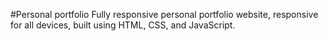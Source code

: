 #Personal portfolio
Fully responsive personal portfolio website, responsive for all devices, built using HTML, CSS, and JavaScript.
